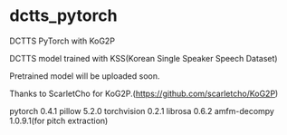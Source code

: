 # dctts_pytorch
DCTTS PyTorch with KoG2P

DCTTS model trained with KSS(Korean Single Speaker Speech Dataset)

Pretrained model will be uploaded soon.

Thanks to ScarletCho for KoG2P.(https://github.com/scarletcho/KoG2P)



pytorch 0.4.1
pillow 5.2.0
torchvision 0.2.1
librosa 0.6.2
amfm-decompy 1.0.9.1(for pitch extraction)
